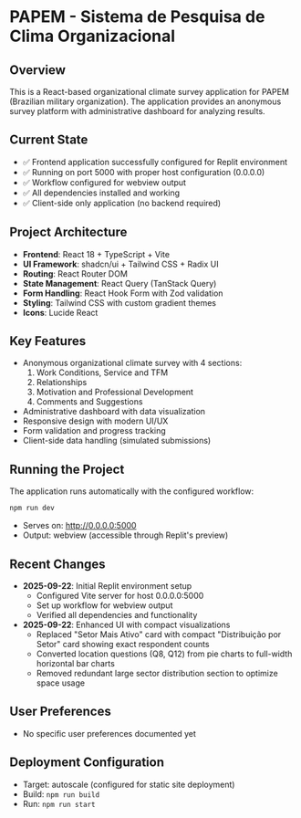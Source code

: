 # PAPEM - Sistema de Pesquisa de Clima Organizacional

## Overview
This is a React-based organizational climate survey application for PAPEM (Brazilian military organization). The application provides an anonymous survey platform with administrative dashboard for analyzing results.

## Current State
- ✅ Frontend application successfully configured for Replit environment
- ✅ Running on port 5000 with proper host configuration (0.0.0.0)
- ✅ Workflow configured for webview output
- ✅ All dependencies installed and working
- ✅ Client-side only application (no backend required)

## Project Architecture
- **Frontend**: React 18 + TypeScript + Vite
- **UI Framework**: shadcn/ui + Tailwind CSS + Radix UI
- **Routing**: React Router DOM
- **State Management**: React Query (TanStack Query)
- **Form Handling**: React Hook Form with Zod validation
- **Styling**: Tailwind CSS with custom gradient themes
- **Icons**: Lucide React

## Key Features
- Anonymous organizational climate survey with 4 sections:
  1. Work Conditions, Service and TFM
  2. Relationships
  3. Motivation and Professional Development
  4. Comments and Suggestions
- Administrative dashboard with data visualization
- Responsive design with modern UI/UX
- Form validation and progress tracking
- Client-side data handling (simulated submissions)

## Running the Project
The application runs automatically with the configured workflow:
```bash
npm run dev
```
- Serves on: http://0.0.0.0:5000
- Output: webview (accessible through Replit's preview)

## Recent Changes
- **2025-09-22**: Initial Replit environment setup
  - Configured Vite server for host 0.0.0.0:5000
  - Set up workflow for webview output
  - Verified all dependencies and functionality
- **2025-09-22**: Enhanced UI with compact visualizations
  - Replaced "Setor Mais Ativo" card with compact "Distribuição por Setor" card showing exact respondent counts
  - Converted location questions (Q8, Q12) from pie charts to full-width horizontal bar charts
  - Removed redundant large sector distribution section to optimize space usage

## User Preferences
- No specific user preferences documented yet

## Deployment Configuration
- Target: autoscale (configured for static site deployment)
- Build: `npm run build`
- Run: `npm run start`